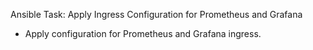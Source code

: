 Ansible Task: Apply Ingress Configuration for Prometheus and Grafana

- Apply configuration for Prometheus and Grafana ingress.

